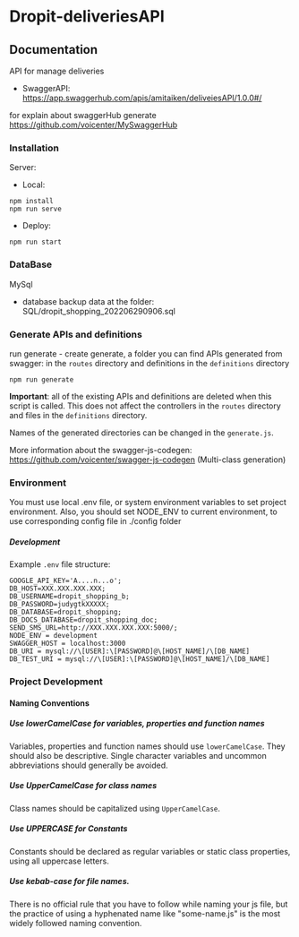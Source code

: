 # Dropit-deliveriesAPI
## Documentation
API for manage deliveries
- SwaggerAPI: https://app.swaggerhub.com/apis/amitaiken/deliveiesAPI/1.0.0#/

for explain about swaggerHub generate 
https://github.com/voicenter/MySwaggerHub

### Installation

Server:
- Local:

```
npm install
npm run serve
```
- Deploy:

```
npm run start
```

### DataBase
MySql 
- database backup data at the folder: SQL/dropit_shopping_202206290906.sql

### Generate APIs and definitions

run generate - create generate, a folder you can find APIs generated from swagger: in the `routes` directory and definitions in the `definitions` directory

```
npm run generate
```

**Important**: all of the existing APIs and definitions are deleted when this script is called. This does not affect the controllers in the `routes` directory and files in the `definitions` directory.

Names of the generated directories can be changed in the `generate.js`.

More information about the swagger-js-codegen: https://github.com/voicenter/swagger-js-codegen (Multi-class generation)

### Environment
You must use local .env file, or system environment variables to set project environment.
Also, you should set NODE_ENV to current environment, to use corresponding config file in ./config folder

##### Development

Example `.env` file structure:

```
GOOGLE_API_KEY='A....n...o';
DB_HOST=XXX.XXX.XXX.XXX;
DB_USERNAME=dropit_shopping_b;
DB_PASSWORD=judygtkXXXXX;
DB_DATABASE=dropit_shopping;
DB_DOCS_DATABASE=dropit_shopping_doc;
SEND_SMS_URL=http://XXX.XXX.XXX.XXX:5000/;
NODE_ENV = development
SWAGGER_HOST = localhost:3000
DB_URI = mysql://\[USER]:\[PASSWORD]@\[HOST_NAME]/\[DB_NAME]
DB_TEST_URI = mysql://\[USER]:\[PASSWORD]@\[HOST_NAME]/\[DB_NAME]
```




### Project Development

#### Naming Conventions

##### Use lowerCamelCase for variables, properties and function names

Variables, properties and function names should use `lowerCamelCase`.  They
should also be descriptive. Single character variables and uncommon
abbreviations should generally be avoided.

##### Use UpperCamelCase for class names

Class names should be capitalized using `UpperCamelCase`.


##### Use UPPERCASE for Constants

Constants should be declared as regular variables or static class properties,
using all uppercase letters.

##### Use kebab-case for file names.

There is no official rule that you have to follow while naming your js file,
but the practice of using a hyphenated name like "some-name.js" is the most widely followed naming convention.
